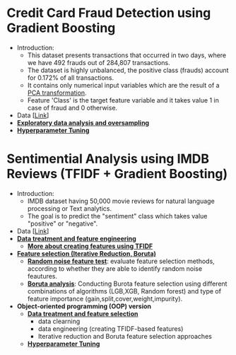 
# Credit Card Fraud Detection using Gradient Boosting
- Introduction:
  - This dataset presents transactions that occurred in two days, where we have 492 frauds out of 284,807 transactions.
  - The dataset is highly unbalanced, the positive class (frauds) account for 0.172% of all transactions.
  - It contains only numerical input variables which are the result of a [PCA transformation](https://en.wikipedia.org/wiki/Principal_component_analysis).
  - Feature 'Class' is the target feature variable and it takes value 1 in case of fraud and 0 otherwise.
- Data [[Link](https://www.kaggle.com/datasets/mlg-ulb/creditcardfraud)]
- [**Exploratory data analysis and oversampling**](https://github.com/houzhj/Machine_Learning/blob/main/ipynb/Credit_Card_Fraud_Detection/credit_card_fraud_EDA_oversampling.ipynb)
- [**Hyperparameter Tuning**](https://github.com/houzhj/Machine_Learning/blob/main/ipynb/Credit_Card_Fraud_Detection/credit_card_fraud_hyperparameter.ipynb)

# Sentimential Analysis using IMDB Reviews (TFIDF + Gradient Boosting)
- Introduction:
  - IMDB dataset having 50,000 movie reviews for natural language processing or Text analytics.
  - The goal is to predict the "sentiment" class which takes value "positive" or "negative".
- Data [[Link](https://www.kaggle.com/datasets/lakshmi25npathi/imdb-dataset-of-50k-movie-reviews)]
- [**Data treatment and feature engineering**](https://github.com/houzhj/Machine_Learning/blob/main/ipynb/IMDB_Reviews/imdb_data.ipynb)
  - [**More about creating features using TFIDF**](https://github.com/houzhj/Machine_Learning/blob/main/ipynb/IMDB_Reviews/tfidf.ipynb)
- [**Feature selection (Iterative Reduction, Boruta)**](https://github.com/houzhj/Machine_Learning/blob/main/ipynb/IMDB_Reviews/imdb_feature_selection.ipynb)
  - [**Random noise feature test**](https://github.com/houzhj/Machine_Learning/blob/main/ipynb/IMDB_Reviews/imdb_random_noise_test.ipynb): evaluate feature selection methods, according to whether they are able to identify random noise feautures.
  - [**Boruta analysis**](https://github.com/houzhj/Machine_Learning/blob/main/ipynb/IMDB_Reviews/imdb_boruta_analysis.ipynb): Conducting Burota feature selection using different combinations of algorithms (LGB,XGB, Random forest) and type of feature importance (gain,split,cover,weight,impurity).
- **Object-oriented programming (OOP) version**
  - [**Data treatment and feature selection**](https://github.com/houzhj/Machine_Learning/blob/main/ipynb/IMDB_Reviews/imdb_oop_data_feature.ipynb)
    - data clearning
    - data engineering (creating TFIDF-based features)
    - Iterative reduction and Boruta feature selection approaches
  - [**Hyperparameter Tuning**](https://github.com/houzhj/Machine_Learning/blob/main/ipynb/IMDB_Reviews/imdb_oop_hp.ipynb)
